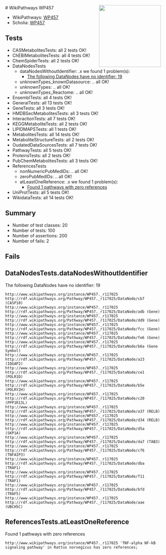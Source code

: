 <img style="float: right; width: 200px" src="https://upload.wikimedia.org/wikipedia/commons/thumb/8/83/Wplogo_with_text_500.png/640px-Wplogo_with_text_500.png" />
# WikiPathways WP457

* WikiPathways: [WP457](https://identifiers.org/wikipathways:WP457)
* Scholia: [WP457](https://scholia.toolforge.org/wikipathways/WP457)
## Tests
* CASMetabolitesTests: all 2 tests OK!
* ChEBIMetabolitesTests: all 4 tests OK!
* ChemSpiderTests: all 2 tests OK!
* DataNodesTests
    * dataNodesWithoutIdentifier: .x we found 1 problem(s):
        * [The following DataNodes have no identifier: 19](#8792c499)
    * unknownTypes_knownDatasource: .. all OK!
    * unknownTypes: .. all OK!
    * unknownTypes_Reactome: .. all OK!
* EnsemblTests: all 4 tests OK!
* GeneralTests: all 13 tests OK!
* GeneTests: all 3 tests OK!
* HMDBSecMetabolitesTests: all 3 tests OK!
* InteractionTests: all 7 tests OK!
* KEGGMetaboliteTests: all 2 tests OK!
* LIPIDMAPSTests: all 1 tests OK!
* MetabolitesTests: all 14 tests OK!
* MetaboliteStructureTests: all 2 tests OK!
* OudatedDataSourcesTests: all 7 tests OK!
* PathwayTests: all 5 tests OK!
* ProteinsTests: all 2 tests OK!
* PubChemMetabolitesTests: all 3 tests OK!
* ReferencesTests
    * nonNumericPubMedIDs: .. all OK!
    * zeroPubMedIDs: .. all OK!
    * atLeastOneReference: .x we found 1 problem(s):
        * [Found 1 pathways with zero references](#35eb778e)
* UniProtTests: all 5 tests OK!
* WikidataTests: all 14 tests OK!


## Summary

* Number of test classes: 20
* Number of tests: 100
* Number of assertions: 200
* Number of fails: 2

## Fails

<a name="8792c499" />

## DataNodesTests.dataNodesWithoutIdentifier

The following DataNodes have no identifier: 19
```
http://www.wikipathways.org/instance/WP457._r117025 http://rdf.wikipathways.org/Pathway/WP457._r117025/DataNode/cb7 (CASP10)
http://www.wikipathways.org/instance/WP457._r117025 http://rdf.wikipathways.org/Pathway/WP457._r117025/DataNode/adb (Gene)
http://www.wikipathways.org/instance/WP457._r117025 http://rdf.wikipathways.org/Pathway/WP457._r117025/DataNode/dd9 (Gene)
http://www.wikipathways.org/instance/WP457._r117025 http://rdf.wikipathways.org/Pathway/WP457._r117025/DataNode/fcc (Gene)
http://www.wikipathways.org/instance/WP457._r117025 http://rdf.wikipathways.org/Pathway/WP457._r117025/DataNode/fe6 (Gene)
http://www.wikipathways.org/instance/WP457._r117025 http://rdf.wikipathways.org/Pathway/WP457._r117025/DataNode/b6a (Gene Symbol)
http://www.wikipathways.org/instance/WP457._r117025 http://rdf.wikipathways.org/Pathway/WP457._r117025/DataNode/a23 (IQGAP2)
http://www.wikipathways.org/instance/WP457._r117025 http://rdf.wikipathways.org/Pathway/WP457._r117025/DataNode/ce1 (POLR1D)
http://www.wikipathways.org/instance/WP457._r117025 http://rdf.wikipathways.org/Pathway/WP457._r117025/DataNode/b5e (POLRY2H)
http://www.wikipathways.org/instance/WP457._r117025 http://rdf.wikipathways.org/Pathway/WP457._r117025/DataNode/c20 (PPP1R13L)
http://www.wikipathways.org/instance/WP457._r117025 http://rdf.wikipathways.org/Pathway/WP457._r117025/DataNode/a37 (RELB)
http://www.wikipathways.org/instance/WP457._r117025 http://rdf.wikipathways.org/Pathway/WP457._r117025/DataNode/d34 (RELB)
http://www.wikipathways.org/instance/WP457._r117025 http://rdf.wikipathways.org/Pathway/WP457._r117025/DataNode/d5a (SKP1A)
http://www.wikipathways.org/instance/WP457._r117025 http://rdf.wikipathways.org/Pathway/WP457._r117025/DataNode/da7 (TAB3)
http://www.wikipathways.org/instance/WP457._r117025 http://rdf.wikipathways.org/Pathway/WP457._r117025/DataNode/cf6 (TNFAIP3)
http://www.wikipathways.org/instance/WP457._r117025 http://rdf.wikipathways.org/Pathway/WP457._r117025/DataNode/dba (TRAF1)
http://www.wikipathways.org/instance/WP457._r117025 http://rdf.wikipathways.org/Pathway/WP457._r117025/DataNode/f11 (TRAF1)
http://www.wikipathways.org/instance/WP457._r117025 http://rdf.wikipathways.org/Pathway/WP457._r117025/DataNode/bfd (TRAF5)
http://www.wikipathways.org/instance/WP457._r117025 http://rdf.wikipathways.org/Pathway/WP457._r117025/DataNode/aae (UBCH5C)
```

<a name="35eb778e" />

## ReferencesTests.atLeastOneReference

Found 1 pathways with zero references
```
http://www.wikipathways.org/instance/WP457._r117025 'TNF-alpha NF-kB signaling pathway' in Rattus norvegicus has zero references; 
```

